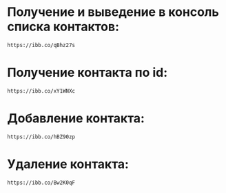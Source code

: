 # Получение и выведение в консоль списка контактов:
    https://ibb.co/qBhz27s

# Получение контакта по id:
    https://ibb.co/xY1WNXc

# Добавление контакта:
    https://ibb.co/hBZ90zp

# Удаление контакта:
    https://ibb.co/Bw2K0qF